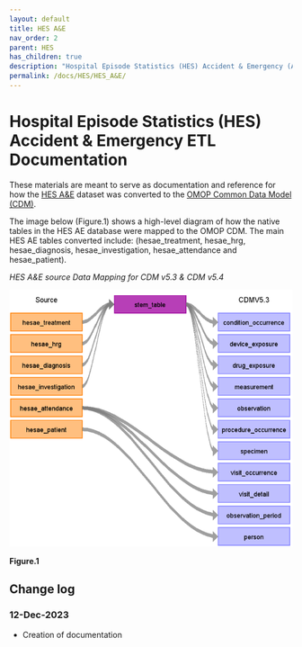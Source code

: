 ```yaml
---
layout: default
title: HES A&E
nav_order: 2
parent: HES
has_children: true
description: "Hospital Episode Statistics (HES) Accident & Emergency (A&E) ETL Documentation"
permalink: /docs/HES/HES_A&E/
---
```


# Hospital Episode Statistics (HES) Accident & Emergency ETL Documentation

These materials are meant to serve as documentation and reference for how the [HES A&E](https://cprd.com/sites/default/files/2022-02/Documentation_HES_AE_set21.pdf) dataset was converted to the [OMOP Common Data Model (CDM)](https://ohdsi.github.io/CommonDataModel/).

The image below (Figure.1) shows a high-level diagram of how the native tables in the HES AE database were mapped to the OMOP CDM. The main HES AE tables converted include: (hesae_treatment, hesae_hrg, hesae_diagnosis, hesae_investigation, hesae_attendance and hesae_patient).

*HES A&E source Data Mapping for CDM v5.3 & CDM v5.4*

![](../images/image1.11.png)

**Figure.1**

## Change log

### 12-Dec-2023
- Creation of documentation